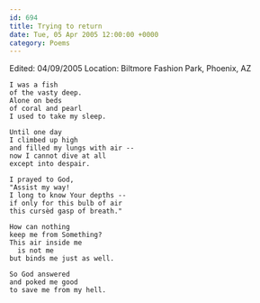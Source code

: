 ```yaml
---
id: 694
title: Trying to return
date: Tue, 05 Apr 2005 12:00:00 +0000
category: Poems
---
```


Edited: 04/09/2005
Location: Biltmore Fashion Park, Phoenix, AZ

    I was a fish  
    of the vasty deep.  
    Alone on beds  
    of coral and pearl  
    I used to take my sleep.

    Until one day  
    I climbed up high  
    and filled my lungs with air --  
    now I cannot dive at all  
    except into despair.

    I prayed to God,  
    "Assist my way!  
    I long to know Your depths --  
    if only for this bulb of air  
    this cursèd gasp of breath."

    How can nothing  
    keep me from Something?  
    This air inside me  
      is not me  
    but binds me just as well.

    So God answered  
    and poked me good  
    to save me from my hell.


